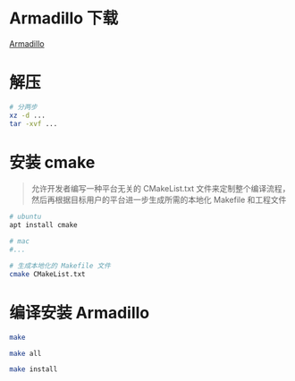 #  Armadillo 下载
[Armadillo](http://arma.sourceforge.net/download.html)

# 解压

```bash
# 分两步
xz -d ...
tar -xvf ...
```

# 安装 cmake

> 允许开发者编写一种平台无关的 CMakeList.txt 文件来定制整个编译流程，
> 然后再根据目标用户的平台进一步生成所需的本地化 Makefile 和工程文件

```bash
# ubuntu
apt install cmake

# mac
#...

# 生成本地化的 Makefile 文件
cmake CMakeList.txt
```

# 编译安装 Armadillo

```bash
make

make all

make install
```